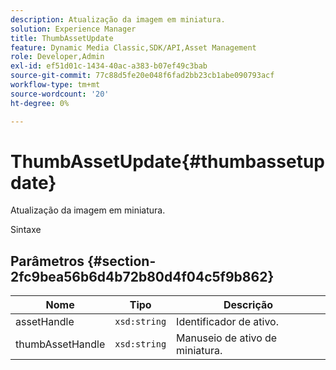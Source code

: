 ```yaml
---
description: Atualização da imagem em miniatura.
solution: Experience Manager
title: ThumbAssetUpdate
feature: Dynamic Media Classic,SDK/API,Asset Management
role: Developer,Admin
exl-id: ef51d01c-1434-40ac-a383-b07ef49c3bab
source-git-commit: 77c88d5fe20e048f6fad2bb23cb1abe090793acf
workflow-type: tm+mt
source-wordcount: '20'
ht-degree: 0%

---
```


# ThumbAssetUpdate{#thumbassetupdate}

Atualização da imagem em miniatura.

Sintaxe

## Parâmetros {#section-2fc9bea56b6d4b72b80d4f04c5f9b862}

| Nome | Tipo | Descrição |
|---|---|---|
| assetHandle | `xsd:string` | Identificador de ativo. |
| thumbAssetHandle | `xsd:string` | Manuseio de ativo de miniatura. |
